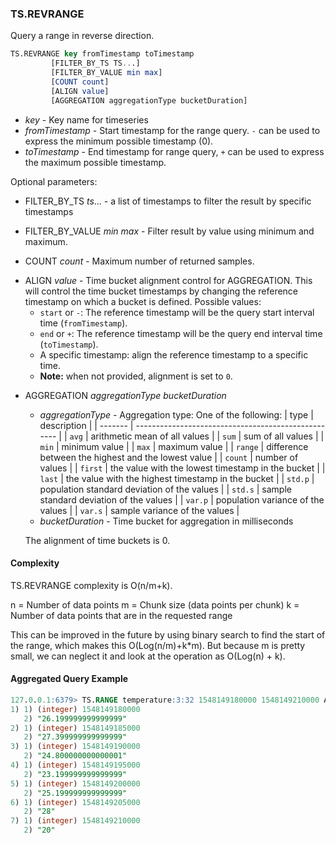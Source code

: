 ### TS.REVRANGE

Query a range in reverse direction.

```sql
TS.REVRANGE key fromTimestamp toTimestamp
         [FILTER_BY_TS TS...]
         [FILTER_BY_VALUE min max]
         [COUNT count]
         [ALIGN value]
         [AGGREGATION aggregationType bucketDuration]
```

- _key_ - Key name for timeseries
- _fromTimestamp_ - Start timestamp for the range query. `-` can be used to express the minimum possible timestamp (0).
- _toTimestamp_ - End timestamp for range query, `+` can be used to express the maximum possible timestamp.

Optional parameters:

- FILTER_BY_TS _ts_... - a list of timestamps to filter the result by specific timestamps
- FILTER_BY_VALUE _min_ _max_ - Filter result by value using minimum and maximum.

- COUNT _count_ - Maximum number of returned samples.

* ALIGN _value_ - Time bucket alignment control for AGGREGATION. This will control the time bucket timestamps by changing the reference timestamp on which a bucket is defined.
     Possible values:
     * `start` or `-`: The reference timestamp will be the query start interval time (`fromTimestamp`).
     * `end` or `+`: The reference timestamp will be the query end interval time (`toTimestamp`).
     * A specific timestamp: align the reference timestamp to a specific time.
     * **Note:** when not provided, alignment is set to `0`.

- AGGREGATION _aggregationType_ _bucketDuration_
  - _aggregationType_ - Aggregation type: One of the following:
    | type    | description                                         |
    | ------- | --------------------------------------------------- |
    | `avg`   | arithmetic mean of all values                       |
    | `sum`   | sum of all values                                   |
    | `min`   | minimum value                                       |
    | `max`   | maximum value                                       |
    | `range` | difference between the highest and the lowest value |
    | `count` | number of values                                    |
    | `first` | the value with the lowest timestamp in the bucket   |
    | `last`  | the value with the highest timestamp in the bucket  |
    | `std.p` | population standard deviation of the values         |
    | `std.s` | sample standard deviation of the values             |
    | `var.p` | population variance of the values                   |
    | `var.s` | sample variance of the values                       |
  - _bucketDuration_ - Time bucket for aggregation in milliseconds

  The alignment of time buckets is 0.

#### Complexity

TS.REVRANGE complexity is O(n/m+k).

n = Number of data points
m = Chunk size (data points per chunk)
k = Number of data points that are in the requested range

This can be improved in the future by using binary search to find the start of the range, which makes this O(Log(n/m)+k*m).
But because m is pretty small, we can neglect it and look at the operation as O(Log(n) + k).

#### Aggregated Query Example

```sql
127.0.0.1:6379> TS.RANGE temperature:3:32 1548149180000 1548149210000 AGGREGATION avg 5000
1) 1) (integer) 1548149180000
   2) "26.199999999999999"
2) 1) (integer) 1548149185000
   2) "27.399999999999999"
3) 1) (integer) 1548149190000
   2) "24.800000000000001"
4) 1) (integer) 1548149195000
   2) "23.199999999999999"
5) 1) (integer) 1548149200000
   2) "25.199999999999999"
6) 1) (integer) 1548149205000
   2) "28"
7) 1) (integer) 1548149210000
   2) "20"
```
